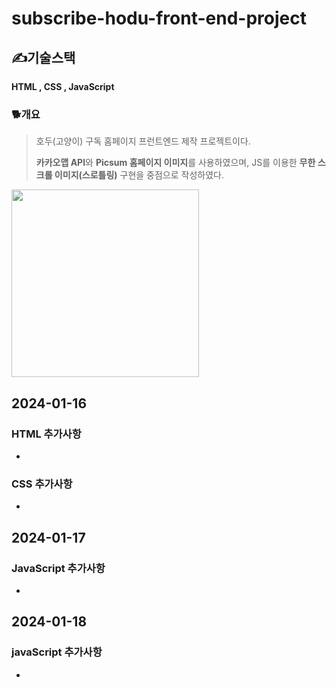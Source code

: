 # subscribe-hodu-front-end-project
## ✍기술스택
**HTML , CSS , JavaScript**

### 🐕개요
> 호두(고양이) 구독 홈페이지 프런트엔드 제작 프로젝트이다.
> 
> **카카오맵 API**와 **Picsum 홈페이지 이미지**를 사용하였으며, JS를 이용한 **무한 스크롤 이미지(스로틀링)** 구현을 중점으로 작성하였다. 

<img src="https://github.com/YoHanKi/subscribe-hodu-front-end-project/assets/139758405/2795bc16-9e8d-4453-8792-6431f680df86" width="300">

## 2024-01-16
### HTML 추가사항
-

### CSS 추가사항
-

## 2024-01-17
### JavaScript 추가사항
-

## 2024-01-18
### javaScript 추가사항
-
